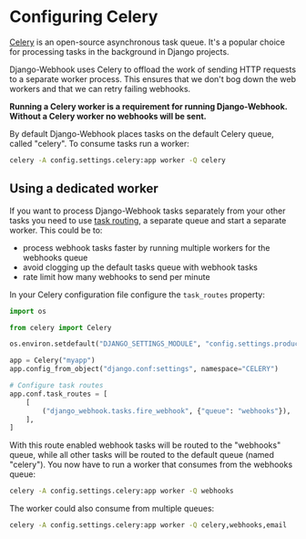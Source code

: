 # Configuring Celery

[Celery](https://github.com/celery/celery) is an open-source asynchronous task queue. It's a popular
choice for processing tasks in the background in Django projects.

Django-Webhook uses Celery to offload the work of sending HTTP requests to a separate worker
process. This ensures that we don't bog down the web workers and that we can retry failing webhooks.

**Running a Celery worker is a requirement for running Django-Webhook. Without a Celery worker no
webhooks will be sent.**

By default Django-Webhook places tasks on the default Celery queue, called "celery". To consume
tasks run a worker:

```bash
celery -A config.settings.celery:app worker -Q celery
```

## Using a dedicated worker

If you want to process Django-Webhook tasks separately from your other tasks you need to use [task
routing](https://docs.celeryq.dev/en/stable/userguide/routing.html#routing-tasks), a separate queue and start a separate worker. This could be to:

- process webhook tasks faster by running multiple workers for the webhooks queue
- avoid clogging up the default tasks queue with webhook tasks
- rate limit how many webhooks to send per minute

In your Celery configuration file configure the `task_routes` property:

```python
import os

from celery import Celery

os.environ.setdefault("DJANGO_SETTINGS_MODULE", "config.settings.production")

app = Celery("myapp")
app.config_from_object("django.conf:settings", namespace="CELERY")

# Configure task routes
app.conf.task_routes = [
    [
        ("django_webhook.tasks.fire_webhook", {"queue": "webhooks"}),
    ],
]
```
With this route enabled webhook tasks will be routed to the "webhooks" queue, while all other tasks
will be routed to the default queue (named "celery"). You now have to run a worker that consumes
from the webhooks queue:

```bash
celery -A config.settings.celery:app worker -Q webhooks
```

The worker could also consume from multiple queues:

```bash
celery -A config.settings.celery:app worker -Q celery,webhooks,email
```
